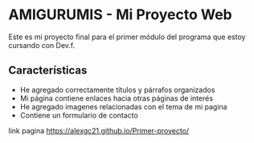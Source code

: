 # AMIGURUMIS - Mi Proyecto Web

Este es mi proyecto final para el primer módulo del programa que estoy cursando con Dev.f.

## Características
- He agregado correctamente títulos y párrafos organizados
- Mi página contiene enlaces hacia otras páginas de interés
- He agregado imagenes relacionadas con el tema de mi pagina
- Contiene un formulario de contacto

link pagina https://alexgc21.github.io/Primer-proyecto/

